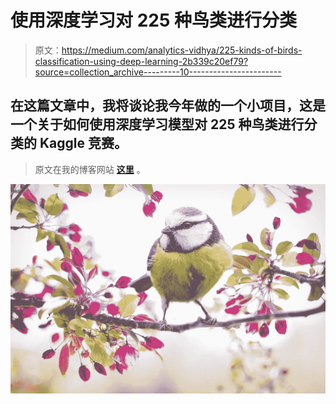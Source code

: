 # 使用深度学习对 225 种鸟类进行分类

> 原文：<https://medium.com/analytics-vidhya/225-kinds-of-birds-classification-using-deep-learning-2b339c20ef79?source=collection_archive---------10----------------------->

## 在这篇文章中，我将谈论我今年做的一个小项目，这是一个关于如何使用深度学习模型对 225 种鸟类进行分类的 Kaggle 竞赛。

> 原文在我的博客网站 [**这里**](https://pycad.co/birds-classification-using-deep-learning/) 。

![](img/d012c682cccf52b440e1d755d9f86d05.png)